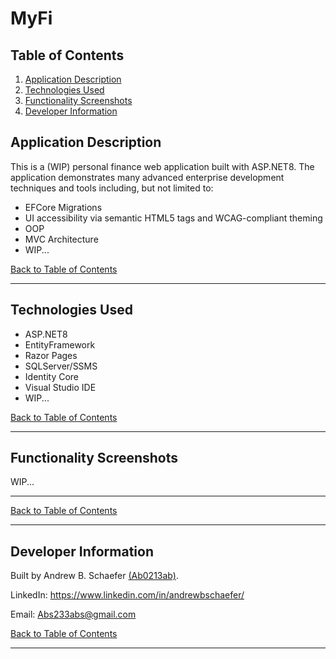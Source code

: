 # MyFi

## Table of Contents
1. [Application Description](#application-description)
2. [Technologies Used](#technologies-used)
3. [Functionality Screenshots](#functionality-screenshots)
4. [Developer Information](#developer-information) 

## Application Description

This is a (WIP) personal finance web application built with ASP.NET8. The application demonstrates many advanced
enterprise development techniques and tools including, but not limited to: 
<ul>
	<li>EFCore Migrations</li>
	<li>UI accessibility via semantic HTML5 tags and WCAG-compliant theming</li>
	<li>OOP</li> 
	<li>MVC Architecture</li>
  <li>WIP...</li> 
</ul>

[Back to Table of Contents](#table-of-contents)

<hr>

## Technologies Used
- ASP.NET8
- EntityFramework
- Razor Pages
- SQLServer/SSMS
- Identity Core
- Visual Studio IDE
- WIP...

[Back to Table of Contents](#table-of-contents)

<hr>

## Functionality Screenshots

WIP...

<hr>

[Back to Table of Contents](#table-of-contents)

<hr>

## Developer Information
Built by Andrew B. Schaefer [(Ab0213ab)](https://github.com/Ab0213ab).

LinkedIn: https://www.linkedin.com/in/andrewbschaefer/

Email: Abs233abs@gmail.com 

[Back to Table of Contents](#table-of-contents)

<hr>
